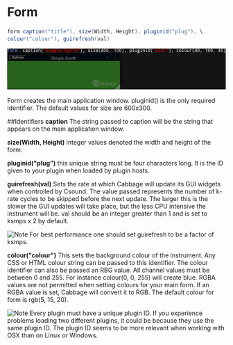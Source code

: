 # Form
```csharp
form caption("title"), size(Width, Height), pluginid("plug"), \
colour("colour"), guirefresh(val)
```
<!--(End of syntax)/-->
![](images/formExample.png)

Form creates the main application window. pluginid() is the only required identifier. The default values for size are 600x300. 


##Identifiers
**caption** The string passed to caption will be the string that appears on the main application window. 

**size(Width, Height)** integer values denoted the width and height of the form.

**pluginid("plug")** this unique string must be four characters long. It is the ID given to your plugin when loaded by plugin hosts. 

**guirefresh(val)** Sets the rate at which Cabbage will update its GUI widgets when controlled by Csound. The value passed represents the number of k-rate cycles to be skipped before the next update. The larger this is the slower the GUI updates will take place, but the less CPU intensive the instrument will be. val should be an integer greater than 1 and is set to ksmps x 2 by default. 

![Note](images/smallLogo.PNG")
For best performance one should set guirefresh to be a factor of ksmps.    

**colour("colour")** This sets the background colour of the instrument. Any CSS or HTML colour string can be passed to this identifier. The colour identifier can also be passed an RBG value. All channel values must be between 0 and 255. For instance colour(0, 0, 255) will create blue. RGBA values are not permitted when setting colours for your main form. If an RGBA value is set, Cabbage will convert it to RGB. The default colour for form is rgb(5, 15, 20). 
<!--(End of identifiers)/-->

![Note](images/smallLogo.PNG")
Every plugin must have a unique plugin ID. If you experience problems loading two different plugins, it could be because they use the same plugin ID. The plugin ID seems to be more relevant when working with OSX than on Linux or Windows.  
